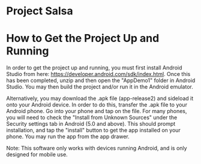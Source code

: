 # Project Salsa

How to Get the Project Up and Running
==============================================================
In order to get the project up and running, you must first install Android Studio from here: https://developer.android.com/sdk/index.html. Once this has been completed, unzip and then open the "AppDemo1" folder in Android Studio. You may then build the project and/or run it in the Android emulator. 

Alternatively, you may download the .apk file (app-release2) and sideload it onto your Android device. In order to do this, transfer the .apk file to your Android phone. Go into your phone and tap on the file. For many phones, you will need to check the "Install from Unknown Sources" under the Security settings tab in Android (5.0 and above). This should prompt installation, and tap the "install" button to get the app installed on your phone. You may run the app from the app drawer.

Note: This software only works with devices running Android, and is only designed for mobile use.
